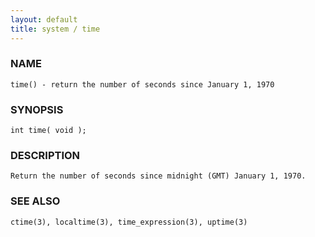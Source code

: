 ```yaml
---
layout: default
title: system / time
---
```


### NAME

    time() - return the number of seconds since January 1, 1970


### SYNOPSIS

    int time( void );


### DESCRIPTION

    Return the number of seconds since midnight (GMT) January 1, 1970.


### SEE ALSO

    ctime(3), localtime(3), time_expression(3), uptime(3)
